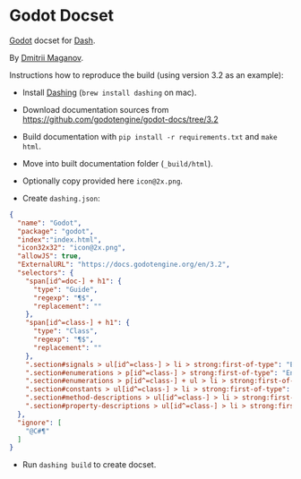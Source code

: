 Godot Docset
=======================

[Godot](https://godotengine.org/) docset for [Dash](http://kapeli.com/dash).

By [Dmitrii Maganov](https://github.com/vonagam).

Instructions how to reproduce the build (using version 3.2 as an example):

- Install [Dashing](https://github.com/technosophos/dashing) (`brew install dashing` on mac).

- Download documentation sources from https://github.com/godotengine/godot-docs/tree/3.2

- Build documentation with `pip install -r requirements.txt` and `make html`.

- Move into built documentation folder (`_build/html`).

- Optionally copy provided here `icon@2x.png`.

- Create `dashing.json`:

```json
{
  "name": "Godot",
  "package": "godot",
  "index":"index.html",
  "icon32x32": "icon@2x.png",
  "allowJS": true,
  "ExternalURL": "https://docs.godotengine.org/en/3.2",
  "selectors": {
    "span[id^=doc-] + h1": {
      "type": "Guide",
      "regexp": "¶$",
      "replacement": ""
    },
    "span[id^=class-] + h1": {
      "type": "Class",
      "regexp": "¶$",
      "replacement": ""
    },
    ".section#signals > ul[id^=class-] > li > strong:first-of-type": "Event",
    ".section#enumerations > p[id^=class-] > strong:first-of-type": "Enum",
    ".section#enumerations > p[id^=class-] + ul > li > strong:first-of-type": "Value",
    ".section#constants > ul[id^=class-] > li > strong:first-of-type": "Constant",
    ".section#method-descriptions > ul[id^=class-] > li > strong:first-of-type": "Method",
    ".section#property-descriptions > ul[id^=class-] > li > strong:first-of-type": "Property"
  },
  "ignore": [
    "@C#¶"
  ]
}
```

- Run `dashing build` to create docset.

